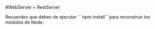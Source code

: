 #WebServer + RestServer

Recuerden que deben de ejecutar ´´´npm install´´´para reconstruir los módulos de Node.